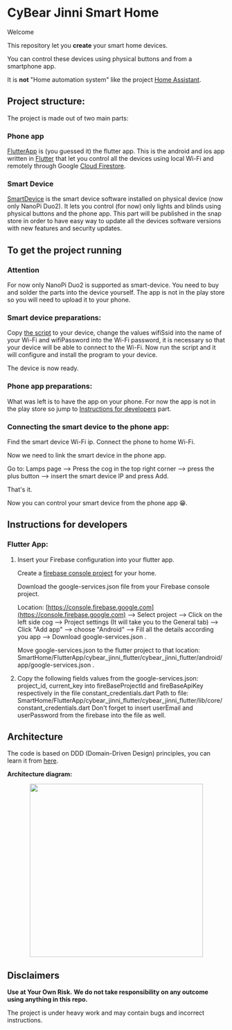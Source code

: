 # CyBear Jinni Smart Home

Welcome

This repository let you **create** your smart home devices.

You can control these devices using physical buttons and from a smartphone app.

It is **not** "Home automation system" like the project [Home Assistant](https://www.home-assistant.io).

## Project structure:

The project is made out of two main parts:

### Phone app

[FlutterApp](https://github.com/CyBear-Jinni/Smart-Home/tree/master/FlutterApp/cybear_jinni_flutter/cybear_jinni_flutter) is (you guessed it) the flutter app.
This is the android and ios app written in [Flutter](https://flutter.dev) that let you control all the devices using local Wi-Fi and remotely through Google [Cloud Firestore](https://firebase.google.com/docs/firestore).


### Smart Device

[SmartDevice](https://github.com/CyBear-Jinni/Smart-Home/tree/master/SmartDevice/SmartDeviceDart) is the smart device software installed on physical device (now only NanoPi Duo2).
It lets you control (for now) only lights and blinds using physical buttons and the phone app.
This part will be published in the snap store in order to have easy way to update all the devices software versions with new features and security updates.


## To get the project running

### Attention

For now only NanoPi Duo2 is supported as smart-device.
You need to buy and solder the parts into the device yourself.
The app is not in the play store so you will need to upload it to your phone.

### Smart device preparations:

Copy [the script](https://github.com/guyluz11/Smart-Home/blob/master/Scripts/Scripts_for_new_device/setup_new_smart_device.sh) to your device,
change the values wifiSsid into the name of your Wi-Fi and wifiPassword into the Wi-Fi password, it is necessary so that your device will be able to connect to the Wi-Fi.
Now run the script and it will configure and install the program to your device.

The device is now ready.

### Phone app preparations:

What was left is to have the app on your phone.
For now the app is not in the play store so jump to [Instructions for developers](#instructions-for-developers) part.

### Connecting the smart device to the phone app:

Find the smart device Wi-Fi ip.
Connect the phone to home Wi-Fi.

Now we need to link the smart device in the phone app.

Go to: Lamps page --> Press the cog in the top right corner --> press the plus button --> insert the smart device IP and press Add.

That's it.

Now you can control your smart device from the phone app 😁.


## Instructions for developers
### Flutter App:
1. Insert your Firebase configuration into your flutter app.

   Create a [firebase console project](https://console.firebase.google.com) for your home.
   
   Download the google-services.json file from your Firebase console project.

   Location: [https://console.firebase.google.com](https://console.firebase.google.com)  --> Select project --> Click on the left side cog -->
   Project settings (It will take you to the General tab) --> Click "Add app" --> choose "Android" -->
   Fill all the details according you app --> Download google-services.json .

   Move google-services.json to the flutter project to that location:
   SmartHome/FlutterApp/cybear_jinni_flutter/cybear_jinni_flutter/android/app/google-services.json .

2. Copy the following fields values from the google-services.json:
   project_id, current_key 
   into fireBaseProjectId and fireBaseApiKey respectively in the file constant_credentials.dart
   Path to file: SmartHome/FlutterApp/cybear_jinni_flutter/cybear_jinni_flutter/lib/core/constant_credentials.dart
   Don't forget to insert userEmail and userPassword from the firebase into the file as well.

## Architecture

The code is based on DDD (Domain-Driven Design) principles, you can learn it from [here](https://www.youtube.com/watch?v=RMiN59x3uH0&list=PLB6lc7nQ1n4iS5p-IezFFgqP6YvAJy84U).

**Architecture diagram:**

<p align="center">
<img src="https://resocoder.com/wp-content/uploads/2020/03/DDD-Flutter-Diagram-v3.svg" width="400">
</p>


## Disclaimers

**Use at Your Own Risk.**
**We do not take responsibility on any outcome using anything in this repo.**

The project is under heavy work and may contain bugs and incorrect instructions.